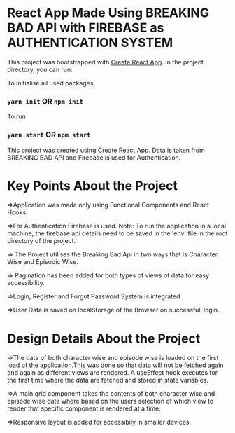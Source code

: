 # React App Made Using BREAKING BAD API with FIREBASE as AUTHENTICATION SYSTEM

This project was bootstrapped with [Create React App](https://github.com/facebook/create-react-app).
In the project directory, you can run:

To initialise all used packages
### `yarn init` OR `npm init`
To run
### `yarn start` OR `npm start`
This project was created using Create React App. Data is taken from BREAKING BAD API and Firebase is used for Authentication.

# Key Points About the Project

=>Application was made only using Functional Components and React Hooks. 

=>For Authentication Firebase is used. Note: To run the application in a local machine, the firebase api details need to be saved in the 'env' file in the root directory of the project.

=> The Project utilises the Breaking Bad Api in two ways that is Character Wise and Episodic Wise.

=> Pagination has been added for both types of views of data for easy accessibility.

=>Login, Register and Forgot Password System is integrated

=>User Data is saved on localStorage of the Browser on successfull login.


# Design Details About the Project

=>The data of both character wise and episode wise is loaded on the first load of the application.This was done so that data will not be fetched again and again as different views are rendered. A useEffect hook executes for the first time where the data are fetched and stored in state variables.

=>A main grid component takes the contents of both character wise and episode wise data where based on the users selection of which view to render that specific component is rendered at a time.

=>Responsive layout is added for accessibily in smaller devices.

